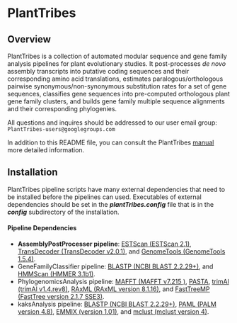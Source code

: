 # PlantTribes
## Overview
PlantTribes is a collection of automated modular sequence and gene family  analysis pipelines for plant evolutionary studies. It post-processes *de novo* assembly transcripts into putative coding sequences and their corresponding amino acid translations, estimates paralogous/orthologous pairwise synonymous/non-synonymous substitution rates for a set of gene sequences, classifies gene sequences into pre-computed orthologous plant gene family clusters, and builds gene family multiple sequence alignments and their corresponding phylogenies.

All questions and inquires should be addressed to our user email group: `PlantTribes-users@googlegroups.com`

In addition to this README file, you can consult the PlantTribes [manual](docs/PlantTribes_manual.md) more detailed information.

## Installation
PlantTribes pipeline scripts have many external dependencies that need to be installed before the pipelines can used. Executables of external dependencies should be set in the **_plantTribes.config_** file that is in the **_config_** subdirectory of the installation. 
#### Pipeline Dependencies
- **AssemblyPostProcesser pipeline**: 
[ESTScan (ESTScan 2.1)](http://estscan.sourceforge.net/), [TransDecoder (TransDecoder v2.0.1)](https://github.com/TransDecoder/TransDecoder/releases), and [GenomeTools (GenomeTools 1.5.4)](http://genometools.org/).
- GeneFamilyClassifier pipeline: 
[BLASTP (NCBI BLAST 2.2.29+)](http://blast.ncbi.nlm.nih.gov/Blast.cgi?PAGE_TYPE=BlastDocs&DOC_TYPE=Download), and [HMMScan (HMMER 3.1b1)](http://hmmer.janelia.org/).
- PhylogenomicsAnalysis pipeline: 
[MAFFT (MAFFT v7.215 )](http://mafft.cbrc.jp/alignment/software/), [PASTA](https://github.com/smirarab/pasta]), [trimAl (trimAl v1.4.rev8)](http://trimal.cgenomics.org/), [RAxML (RAxML version 8.1.16)](http://sco.h-its.org/exelixis/web/software/raxml/index.html), and [FastTreeMP (FastTree version 2.1.7 SSE3)](http://meta.microbesonline.org/fasttree/).
- kaksAnalysis pipeline: 
[BLASTP (NCBI BLAST 2.2.29+)](http://blast.ncbi.nlm.nih.gov/Blast.cgi?PAGE_TYPE=BlastDocs&DOC_TYPE=Download), [PAML (PALM version 4.8)](http://abacus.gene.ucl.ac.uk/software/paml.html#download), [EMMIX (version 1.01)](http://www.maths.uq.edu.au/~gjm/), and [mclust (mclust version 4)](http://www.stat.washington.edu/mclust/).

